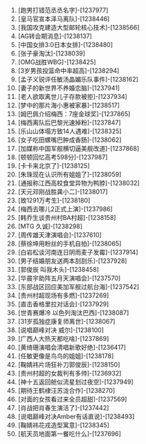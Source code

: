 
1. [跑男打错范丞丞名字]-[1237977]
1. [皇马官宣本泽马离队]-[1238446]
1. [我国攻克建造大型邮轮核心技术]-[1238566]
1. [AG转会期消息]-[1238137]
1. [中国女排3:0日本女排]-[1238480]
1. [张子豪淘汰]-[1238039]
1. [OMG战胜WBG]-[1238425]
1. [3岁男孩投篮命中率超高]-[1238294]
1. [孟子义锐评任敏汤晶媚乐队事件]-[1238162]
1. [妻子的新世界不养婚恋脑]-[1237941]
1. [老人欲取离世儿子存款被拒]-[1237934]
1. [梦中的那片海小惠被家暴]-[1238517]
1. [姆巴佩介绍梅西：7座金球奖]-[1237865]
1. [梅西离队后巴黎光速掉粉]-[1237847]
1. [乐山山体塌方致14人遇难]-[1238325]
1. [女子吃田螺嘴巴肿成香肠]-[1238062]
1. [加媒称中国军舰横切逼美舰改道]-[1237868]
1. [顿顿回忆高考598分]-[1237987]
1. [卡卡来北京了]-[1238125]
1. [朱珠现在认识所有姐姐了]-[1238059]
1. [通报称江西高校食堂异物为鸭脖]-[1238032]
1. [天元邓刚战胜龚小二]-[1238017]
1. [致1291万考生]-[1238180]
1. [梅西去哪儿2正式上演]-[1237986]
1. [韩乔生谈贵州村BA村超]-[1238158]
1. [MTG 久诚]-[1238298]
1. [周传雄天津演唱会]-[1237610]
1. [蔡徐坤用粉丝的手机自拍]-[1238065]
1. [白岩松谈河南连日阴雨麦子发霉]-[1237914]
1. [男子结婚朋友送两本刮刮乐]-[1237928]
1. [郭俊辰 叫我木头]-[1238458]
1. [华晨宇助阵五月天演唱会]-[1237570]
1. [东部战区回应美加军舰过航台海]-[1237542]
1. [贵州村超现场有多燃]-[1237269]
1. [直击香格里拉对话会]-[1237929]
1. [世青赛爆冷 以色列淘汰巴西]-[1238087]
1. [31岁孤独症康复师离世]-[1238067]
1. [说唱巅峰对决 威尔]-[1238100]
1. [广西人大热天都吃啥]-[1237869]
1. [黄绮珊演唱会清唱新歌好绝]-[1236417]
1. [任敏更像是鸟鸟的姐姐]-[1238178]
1. [鞠婧祎片场狂补刀郭俊辰]-[1238150]
1. [贵州村超的女裁判有多帅]-[1236932]
1. [神十五返回舱似流星划过夜空]-[1237949]
1. [期待王鹤棣汪苏泷合作]-[1238270]
1. [对面的女孩看过来全员超甜]-[1237569]
1. [肖战把肖春生演活了]-[1237442]
1. [说唱巅峰对决Amber有话直说]-[1238493]
1. [鞠婧祎花戎造型寓意]-[1238345]
1. [航天员地面第一餐吃什么]-[1237696]